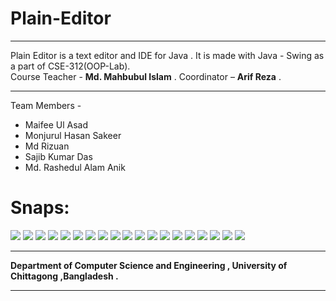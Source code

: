 # Plain-Editor

<hr/>

Plain Editor is a text editor and IDE for Java . It is made with Java - Swing as a part of CSE-312(OOP-Lab). <br />
Course Teacher - **Md. Mahbubul Islam** . Coordinator – **Arif Reza** . <br />
<hr/>
Team Members - <ul>
  <li> Maifee Ul Asad </li> 
  <li> Monjurul Hasan Sakeer </li> 
  <li> Md Rizuan </li> 
  <li> Sajib Kumar Das </li> 
  <li> Md. Rashedul Alam Anik </li>
  </ul>


# Snaps:
![](https://github.com/maifeeulasad/Plain-Editor/blob/master/~files/Screen%20Shots/1.PNG)
![](https://github.com/maifeeulasad/Plain-Editor/blob/master/~files/Screen%20Shots/2.PNG)
![](https://github.com/maifeeulasad/Plain-Editor/blob/master/~files/Screen%20Shots/3.PNG)
![](https://github.com/maifeeulasad/Plain-Editor/blob/master/~files/Screen%20Shots/4.PNG)
![](https://github.com/maifeeulasad/Plain-Editor/blob/master/~files/Screen%20Shots/5.PNG)
![](https://github.com/maifeeulasad/Plain-Editor/blob/master/~files/Screen%20Shots/6.PNG)
![](https://github.com/maifeeulasad/Plain-Editor/blob/master/~files/Screen%20Shots/7.PNG)
![](https://github.com/maifeeulasad/Plain-Editor/blob/master/~files/Screen%20Shots/8.PNG)
![](https://github.com/maifeeulasad/Plain-Editor/blob/master/~files/Screen%20Shots/9.PNG)
![](https://github.com/maifeeulasad/Plain-Editor/blob/master/~files/Screen%20Shots/10.PNG)
![](https://github.com/maifeeulasad/Plain-Editor/blob/master/~files/Screen%20Shots/11.PNG)
![](https://github.com/maifeeulasad/Plain-Editor/blob/master/~files/Screen%20Shots/12.PNG)
![](https://github.com/maifeeulasad/Plain-Editor/blob/master/~files/Screen%20Shots/13.PNG)
![](https://github.com/maifeeulasad/Plain-Editor/blob/master/~files/Screen%20Shots/14.PNG)
![](https://github.com/maifeeulasad/Plain-Editor/blob/master/~files/Screen%20Shots/15.PNG)
![](https://github.com/maifeeulasad/Plain-Editor/blob/master/~files/Screen%20Shots/16.PNG)
![](https://github.com/maifeeulasad/Plain-Editor/blob/master/~files/Screen%20Shots/17.PNG)
![](https://github.com/maifeeulasad/Plain-Editor/blob/master/~files/Screen%20Shots/18.PNG)
![](https://github.com/maifeeulasad/Plain-Editor/blob/master/~files/Screen%20Shots/19.PNG)

<hr />

**Department of Computer Science and Engineering , University of Chittagong ,Bangladesh .**

<hr />
